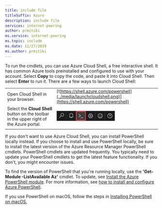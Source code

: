 ```yaml
---
title: include file
titleSuffix: Azure
description: include file
services: internet-peering
author: prmitiki
ms.service: internet-peering
ms.topic: include
ms.date: 11/27/2019
ms.author: prmitiki
---
```



To run the cmdlets, you can use Azure Cloud Shell, a free interactive shell. It has common Azure tools preinstalled and configured to use with your account. Select **Copy** to copy the code, and paste it into Cloud Shell. Then select **Enter** to run it. There are a few ways to launch Cloud Shell:


|  |   |
|-----------------------------------------------|---|
| Open Cloud Shell in your browser. | [![https://shell.azure.com/powershell](../media/launchcloudshell.png)](https://shell.azure.com/powershell) |
| Select the **Cloud Shell** button on the toolbar in the upper right of the Azure portal. | [![Cloud Shell in the portal](../media/cloud-shell-menu.png)](https://portal.azure.com) |
|  |  |


If you don't want to use Azure Cloud Shell, you can install PowerShell locally instead. If you choose to install and use PowerShell locally, be sure to install the latest version of the Azure Resource Manager PowerShell cmdlets. PowerShell cmdlets are updated frequently. You typically need to update your PowerShell cmdlets to get the latest feature functionality. If you don't, you might encounter issues.

To find the version of PowerShell that you're running locally, use the **'Get-Module -ListAvailable Az'** cmdlet. To update, see [Install the Azure PowerShell module](https://docs.microsoft.com/powershell/azure/azurerm/install-azurerm-ps). For more information, see [how to install and configure Azure PowerShell](https://docs.microsoft.com/powershell/azure/azurerm/overview).

If you use PowerShell on macOS, follow the steps in [Installing PowerShell on macOS.](https://docs.microsoft.com/powershell/scripting/install/installing-powershell-core-on-macos?view=powershell-6)